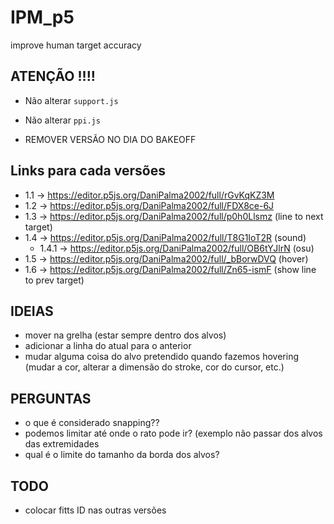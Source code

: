 # IPM_p5
improve human target accuracy

## ATENÇÃO !!!!
- Não alterar ```support.js```
- Não alterar ```ppi.js```

- REMOVER VERSÃO NO DIA DO BAKEOFF


## Links para cada versões
- 1.1 -> https://editor.p5js.org/DaniPalma2002/full/rGvKqKZ3M
- 1.2 -> https://editor.p5js.org/DaniPalma2002/full/FDX8ce-6J
- 1.3 -> https://editor.p5js.org/DaniPalma2002/full/p0h0Llsmz (line to next target)
- 1.4 -> https://editor.p5js.org/DaniPalma2002/full/T8G1IoT2R (sound)
  - 1.4.1 -> https://editor.p5js.org/DaniPalma2002/full/OB6tYJlrN (osu)
- 1.5 -> https://editor.p5js.org/DaniPalma2002/full/_bBorwDVQ (hover)
- 1.6 -> https://editor.p5js.org/DaniPalma2002/full/Zn65-ismF (show line to prev target)


## IDEIAS
- mover na grelha (estar sempre dentro dos alvos)
- adicionar a linha do atual para o anterior
- mudar alguma coisa do alvo pretendido quando fazemos hovering (mudar a cor, alterar a dimensão do stroke, cor do cursor, etc.)



## PERGUNTAS
- o que é considerado snapping??
- podemos limitar até onde o rato pode ir? (exemplo não passar dos alvos das extremidades
- qual é o limite do tamanho da borda dos alvos?

## TODO
- colocar fitts ID nas outras versões
